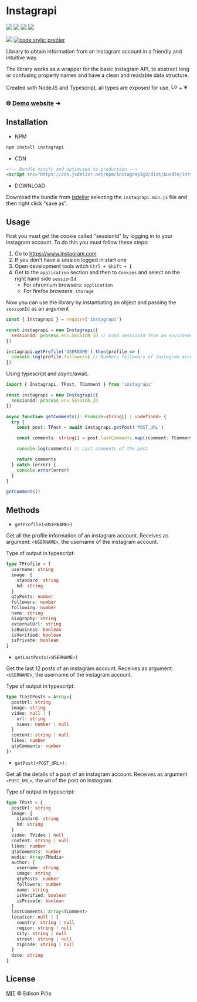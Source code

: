 # Instagrapi

[![](https://img.shields.io/github/license/edixonalberto/instagrapi?style=flat-square)](./LICENSE)
[![](https://data.jsdelivr.com/v1/package/npm/instagrapi/badge)](https://www.jsdelivr.com/package/npm/instagrapi?path=dist%2Fbundle)
[![](https://img.shields.io/npm/v/instagrapi?color=CB0000&style=flat-square)](https://npmjs.com/package/@edixon/instagrapi)
[![](https://img.shields.io/npm/dt/instagrapi?color=CB0000&style=flat-square)](https://npmjs.com/package/@edixon/instagrapi)

[![](https://img.shields.io/badge/types-TypeScript-blue?style=flat-square)](https://github.com/microsoft/TypeScript)
[![code style: prettier](https://img.shields.io/badge/code_style-prettier-ff69b4.svg?style=flat-square)](https://github.com/prettier/prettier)

Library to obtain information from an Instagram account in a friendly and intuitive way.

The library works as a wrapper for the basic Instagram API, to abstract long or confusing property names and have a
clean and readable data structure.

Created with NodeJS and Typescript, all types are exposed for use.
<img src="https://github.com/EdixonAlberto/instagrapi/blob/main/images/typescript.png" width="17px" alt="Logo typescript" /> +
💗

### 🌐 [Demo website](https://edixonalberto.github.io/instagrapi) &#x279c;

## Installation

- NPM

```sh
npm install instagrapi
```

- CDN

```html
<!-- Bundle minify and optimized to production -->
<script src="https://cdn.jsdelivr.net/npm/instagrapi@3/dist/bundle/instagrapi.min.js"></script>
```

- DOWNLOAD

Download the bundle from [jsdelivr](https://www.jsdelivr.com/package/npm/instagrapi?path=dist%2Fbundle) selecting the
`instagrapi.min.js` file and then right click "save as".

## Usage

First you must get the cookie called "sessionId" by logging in to your instagram account. To do this you must follow
these steps:

1. Go to https://www.instagram.com
2. If you don't have a session logged in start one
3. Open development tools witch `Ctrl + Shift + I`
4. Get to the `application` section and then to `Cookies` and select on the right hand side `sessionId`
   - For chromium browsers: `application`
   - For firefox browsers: `storage`

Now you can use the library by instantiating an object and passing the `sessionId` as an argument

```js
const { Instagrapi } = require('instagrapi')

const instagrapi = new Instagrapi({
  sessionId: process.env.SESSION_ID // Load sessionId from an environment variable
})

instagrapi.getProfile('USERNAME').then(profile => {
  console.log(profile.followers) // Numbers followers of instagram account
})
```

Using typescript and async/await.

```ts
import { Instagrapi, TPost, TComment } from 'instagrapi'

const instagrapi = new Instagrapi({
  sessionId: process.env.SESSION_ID
})

async function getComments(): Promise<string[] | undefined> {
  try {
    const post: TPost = await instagrapi.getPost('POST_URL')

    const comments: string[] = post.lastComments.map((comment: TComment) => comment.content)

    console.log(comments) // Last comments of the post

    return comments
  } catch (error) {
    console.error(error)
  }
}

getComments()
```

## Methods

- `getProfile(<USERNAME>)`

Get all the profile information of an instagram account. Receives as argument: `<USERNAME>`, the username of the
instagram account.

Type of output in typescript:

```ts
type TProfile = {
  username: string
  image: {
    standard: string
    hd: string
  }
  qtyPosts: number
  followers: number
  following: number
  name: string
  biography: string
  externalUrl: string
  isBusiness: boolean
  isVerified: boolean
  isPrivate: boolean
}
```

- `getLastPosts(<USERNAME>)`

Get the last 12 posts of an instagram account. Receives as argument: `<USERNAME>`, the username of the instagram
account.

Type of output in typescript:

```ts
type TLastPosts = Array<{
  postUrl: string
  image: string
  video: null | {
    url: string
    views: number | null
  }
  content: string | null
  likes: number
  qtyComments: number
}>
```

- `getPost(<POST_URL>):`

Get all the details of a post of an instagram account. Receives as argument `<POST_URL>`, the url of the post on
instagram.

Type of output in typescript:

```ts
type TPost = {
  postUrl: string
  image: {
    standard: string
    hd: string
  }
  video: TVideo | null
  content: string | null
  likes: number
  qtyComments: number
  media: Array<TMedia>
  author: {
    username: string
    image: string
    qtyPosts: number
    followers: number
    name: string
    isVerified: boolean
    isPrivate: boolean
  }
  lastComments: Array<TComment>
  location: null | {
    country: string | null
    region: string | null
    city: string | null
    street: string | null
    zipCode: string | null
  }
  date: string
}
```

## License

[MIT](LICENSE) &copy; Edixon Piña

